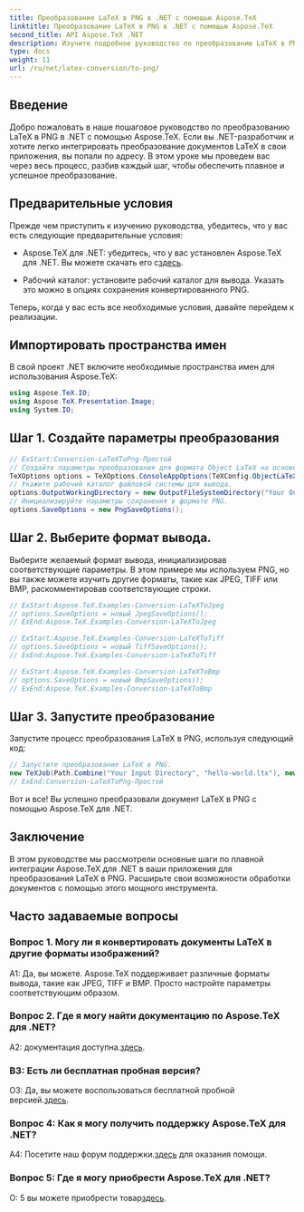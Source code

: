 ```yaml
---
title: Преобразование LaTeX в PNG в .NET с помощью Aspose.TeX
linktitle: Преобразование LaTeX в PNG в .NET с помощью Aspose.TeX
second_title: API Aspose.TeX .NET
description: Изучите подробное руководство по преобразованию LaTeX в PNG в .NET с помощью Aspose.TeX. Расширьте свои возможности обработки документов с помощью этого пошагового руководства.
type: docs
weight: 11
url: /ru/net/latex-conversion/to-png/
---
```

## Введение

Добро пожаловать в наше пошаговое руководство по преобразованию LaTeX в PNG в .NET с помощью Aspose.TeX. Если вы .NET-разработчик и хотите легко интегрировать преобразование документов LaTeX в свои приложения, вы попали по адресу. В этом уроке мы проведем вас через весь процесс, разбив каждый шаг, чтобы обеспечить плавное и успешное преобразование.

## Предварительные условия

Прежде чем приступить к изучению руководства, убедитесь, что у вас есть следующие предварительные условия:

-  Aspose.TeX для .NET: убедитесь, что у вас установлен Aspose.TeX для .NET. Вы можете скачать его с[здесь](https://releases.aspose.com/tex/net/).

- Рабочий каталог: установите рабочий каталог для вывода. Указать это можно в опциях сохранения конвертированного PNG.

Теперь, когда у вас есть все необходимые условия, давайте перейдем к реализации.

## Импортировать пространства имен

В свой проект .NET включите необходимые пространства имен для использования Aspose.TeX:

```csharp
using Aspose.TeX.IO;
using Aspose.TeX.Presentation.Image;
using System.IO;
```

## Шаг 1. Создайте параметры преобразования

```csharp
// ExStart:Conversion-LaTeXToPng-Простой
// Создайте параметры преобразования для формата Object LaTeX на основе расширения движка Object TeX.
TeXOptions options = TeXOptions.ConsoleAppOptions(TeXConfig.ObjectLaTeX);
// Укажите рабочий каталог файловой системы для вывода.
options.OutputWorkingDirectory = new OutputFileSystemDirectory("Your Output Directory");
// Инициализируйте параметры сохранения в формате PNG.
options.SaveOptions = new PngSaveOptions();
```

## Шаг 2. Выберите формат вывода.

Выберите желаемый формат вывода, инициализировав соответствующие параметры. В этом примере мы используем PNG, но вы также можете изучить другие форматы, такие как JPEG, TIFF или BMP, раскомментировав соответствующие строки.

```csharp
// ExStart:Aspose.TeX.Examples-Conversion-LaTeXToJpeg
// options.SaveOptions = новый JpegSaveOptions();
// ExEnd:Aspose.TeX.Examples-Conversion-LaTeXToJpeg

// ExStart:Aspose.TeX.Examples-Conversion-LaTeXToTiff
// options.SaveOptions = новый TiffSaveOptions();
// ExEnd:Aspose.TeX.Examples-Conversion-LaTeXToTiff

// ExStart:Aspose.TeX.Examples-Conversion-LaTeXToBmp
// options.SaveOptions = новый BmpSaveOptions();
// ExEnd:Aspose.TeX.Examples-Conversion-LaTeXToBmp
```

## Шаг 3. Запустите преобразование

Запустите процесс преобразования LaTeX в PNG, используя следующий код:

```csharp
// Запустите преобразование LaTeX в PNG.
new TeXJob(Path.Combine("Your Input Directory", "hello-world.ltx"), new ImageDevice(), options).Run();
// ExEnd:Conversion-LaTeXToPng-Простой
```

Вот и все! Вы успешно преобразовали документ LaTeX в PNG с помощью Aspose.TeX для .NET.

## Заключение

В этом руководстве мы рассмотрели основные шаги по плавной интеграции Aspose.TeX для .NET в ваши приложения для преобразования LaTeX в PNG. Расширьте свои возможности обработки документов с помощью этого мощного инструмента.

## Часто задаваемые вопросы

### Вопрос 1. Могу ли я конвертировать документы LaTeX в другие форматы изображений?

А1: Да, вы можете. Aspose.TeX поддерживает различные форматы вывода, такие как JPEG, TIFF и BMP. Просто настройте параметры соответствующим образом.

### Вопрос 2. Где я могу найти документацию по Aspose.TeX для .NET?

 A2: документация доступна.[здесь](https://reference.aspose.com/tex/net/).

### В3: Есть ли бесплатная пробная версия?

 О3: Да, вы можете воспользоваться бесплатной пробной версией.[здесь](https://releases.aspose.com/).

### Вопрос 4: Как я могу получить поддержку Aspose.TeX для .NET?

 A4: Посетите наш форум поддержки.[здесь](https://forum.aspose.com/c/tex/47) для оказания помощи.

### Вопрос 5: Где я могу приобрести Aspose.TeX для .NET?

 О: 5 вы можете приобрести товар[здесь](https://purchase.aspose.com/buy).